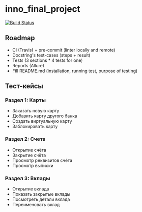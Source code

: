 # inno_final_project

[![Build Status](https://travis-ci.org/v-lubomski/inno_final_project.svg?branch=master)](https://travis-ci.org/v-lubomski/inno_final_project)

<h2>Roadmap</h2>

<ul>
<li>CI (Travis) + pre-commit (linter locally and remote)</li>
<li>Docstring's test-cases (steps + result)</li>
<li>Tests (3 sections * 4 tests for one)</li>
<li>Reports (Allure)</li>
<li>Fill README.md (installation, running test, purpose of testing)</li>
</ul>



<h2>Тест-кейсы</h2>

<h3>Раздел 1: Карты</h3>
<ul>
<li>Заказать новую карту</li>
<li>Добавить карту другого банка</li>
<li>Создать виртуальную карту</li>
<li>Заблокировать карту</li>
</ul>

<h3>Раздел 2: Счета</h3>
<ul>
<li>Открытие счёта</li>
<li>Закрытие счёта</li>
<li>Просмотр реквизитов счёта</li>
<li>Просмотр выписки</li>
</ul>

<h3>Раздел 3: Вклады</h3>
<ul>
<li>Открытие вклада</li>
<li>Показать закрытые вклады</li>
<li>Посмотреть детали вклада</li>
<li>Переименовать вклад</li>
</ul>
